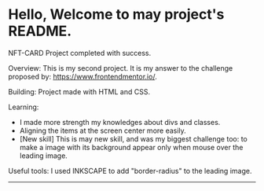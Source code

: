 # Hello, Welcome to may project's README.

NFT-CARD
Project completed with success.

Overview:
This is my second project. It is my answer to the challenge proposed by: https://www.frontendmentor.io/.

Building:
Project made with HTML and CSS.

Learning:
- I made more strength my knowledges about divs and classes.
- Aligning the items at the screen center more easily.
- [New skill] This is may new skill, and was my biggest challenge too: to make a image with its background appear only when mouse over the leading image.

Useful tools:
I used INKSCAPE to add "border-radius" to the leading image.

-----------------------------------------------------------------------------------------------------------------
